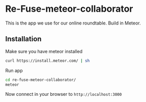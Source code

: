 # Re-Fuse-meteor-collaborator
This is the app we use for our online roundtable. Build in Meteor.


## Installation

Make sure you have meteor installed 

``` bash
curl https://install.meteor.com/ | sh
```

Run app

``` bash
cd re-fuse-meteor-collaborator/
meteor
```

Now connect in your browser to `http://localhost:3000`
